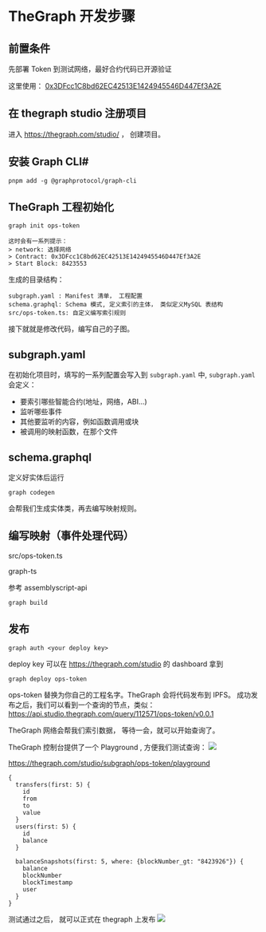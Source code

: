 # TheGraph 开发步骤


## 前置条件

先部署 Token 到测试网络，最好合约代码已开源验证

这里使用： [0x3DFcc1C8bd62EC42513E1424945546D447Ef3A2E](https://sepolia.etherscan.io/token/0x3dfcc1c8bd62ec42513e1424945546d447ef3a2e)


## 在 thegraph studio 注册项目

进入 https://thegraph.com/studio/ ， 创建项目。

## 安装 Graph CLI#
```
pnpm add -g @graphprotocol/graph-cli
```

## TheGraph 工程初始化

```
graph init ops-token

这时会有一系列提示：
> network: 选择网络
> Contract: 0x3DFcc1C8bd62EC42513E1424945546D447Ef3A2E
> Start Block: 8423553
```


生成的目录结构：

```
subgraph.yaml : Manifest 清单， 工程配置
schema.graphql: Schema 模式, 定义索引的主体， 类似定义MySQL 表结构
src/ops-token.ts: 自定义编写索引规则 
```

接下就就是修改代码，编写自己的子图。


## subgraph.yaml
在初始化项目时，填写的一系列配置会写入到 `subgraph.yaml` 中,  `subgraph.yaml` 会定义：


* 要索引哪些智能合约(地址，网络，ABI...)
* 监听哪些事件
* 其他要监听的内容，例如函数调用或块
* 被调用的映射函数，在那个文件

## schema.graphql

定义好实体后运行

```
graph codegen
```

会帮我们生成实体类，再去编写映射规则。



## 编写映射（事件处理代码）

src/ops-token.ts

graph-ts

参考 assemblyscript-api 


```
graph build
```


## 发布

```
graph auth <your deploy key>
```

deploy key 可以在 https://thegraph.com/studio 的 dashboard 拿到

```
graph deploy ops-token
```

ops-token 替换为你自己的工程名字。TheGraph 会将代码发布到 IPFS。
成功发布之后，我们可以看到一个查询的节点，类似：https://api.studio.thegraph.com/query/112571/ops-token/v0.0.1



TheGraph 网络会帮我们索引数据， 等待一会，就可以开始查询了。
 


TheGraph 控制台提供了一个 Playground , 方便我们测试查询：
![](https://img.learnblockchain.cn/pics/20250528183312.png)


https://thegraph.com/studio/subgraph/ops-token/playground

```
{
  transfers(first: 5) {
    id
    from
    to
    value
  }
  users(first: 5) {
    id
    balance
  }

  balanceSnapshots(first: 5, where: {blockNumber_gt: "8423926"}) {
    balance
    blockNumber
    blockTimestamp
    user
  }
}
```

测试通过之后， 就可以正式在 thegraph 上发布
![](https://img.learnblockchain.cn/pics/20250528183122.png)

